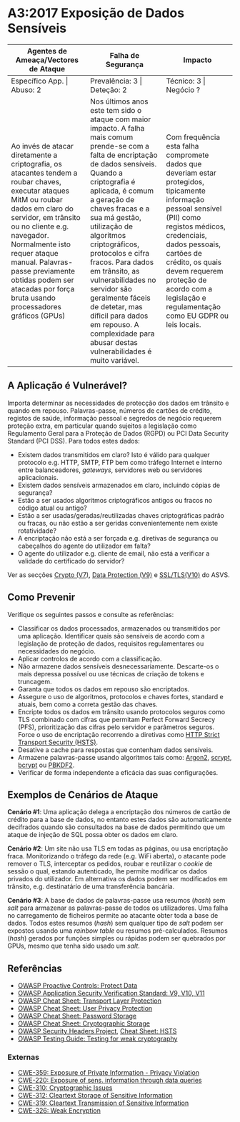 # A3:2017 Exposição de Dados Sensíveis

| Agentes de Ameaça/Vectores de Ataque | Falha de Segurança | Impacto |
| -- | -- | -- |
| Específico App. \| Abuso: 2 | Prevalência: 3 \| Deteção: 2 | Técnico: 3 \| Negócio ? |
| Ao invés de atacar diretamente a criptografia, os atacantes tendem a roubar chaves, executar ataques MitM ou roubar dados em claro do servidor, em trânsito ou no cliente e.g. navegador. Normalmente isto requer ataque manual. Palavras-passe previamente obtidas podem ser atacadas por força bruta usando processadores gráficos (GPUs) | Nos últimos anos este tem sido o ataque com maior impacto. A falha mais comum prende-se com a falta de encriptação de dados sensíveis. Quando a criptografia é aplicada, é comum a geração de chaves fracas e a sua má gestão, utilização de algoritmos criptográficos, protocolos e cifra fracos. Para dados em trânsito, as vulnerabilidades no servidor são geralmente fáceis de detetar, mas díficil para dados em repouso. A complexidade para abusar destas vulnerabilidades é muito variável. | Com frequência esta falha compromete dados que deveriam estar protegidos, tipicamente informação pessoal sensível (PII) como registos médicos, credenciais, dados pessoais, cartões de crédito, os quais devem requerem proteção de acordo com a legislação e regulamentação como EU GDPR ou leis locais. |

## A Aplicação é Vulnerável?

Importa determinar as necessidades de protecção dos dados em trânsito e quando
em repouso. Palavras-passe, números de cartões de crédito, registos de saúde,
informação pessoal e segredos de negócio requerem proteção extra, em particular
quando sujeitos a legislação como Regulamento Geral para a Proteção de Dados
(RGPD) ou PCI Data Security Standard (PCI DSS). Para todos estes dados:

* Existem dados transmitidos em claro? Isto é válido para qualquer protocolo
  e.g. HTTP, SMTP, FTP bem como tráfego Internet e interno entre balanceadores,
  _gateways_, servidores web ou servidores aplicacionais.
* Existem dados sensíveis armazenados em claro, incluindo cópias de segurança?
* Estão a ser usados algoritmos criptográficos antigos ou fracos no código atual
  ou antigo?
* Estão a ser usadas/geradas/reutilizadas chaves criptográficas padrão ou
  fracas, ou não estão a ser geridas convenientemente nem existe rotatividade?
* A encriptação não está a ser forçada e.g. diretivas de segurança ou cabeçalhos
  do agente do utilizador em falta? 
* O agente do utilizador e.g. cliente de email, não está a verificar a validade
  do certificado do servidor?

Ver as secções [Crypto (V7)][0xa31], [Data Protection (V9)][0xa32] e
[SSL/TLS(V10)][0xa33] do ASVS.

## Como Prevenir

Verifique os seguintes passos e consulte as referências:

* Classificar os dados processados, armazenados ou transmitidos por uma
  aplicação. Identificar quais são sensíveis de acordo com a legislação de
  proteção de dados, requisitos regulamentares ou necessidades do negócio.
* Aplicar controlos de acordo com a classificação.
* Não armazene dados sensíveis desnecessariamente. Descarte-os o mais depressa
  possível ou use técnicas de criação de tokens e truncagem.
* Garanta que todos os dados em repouso são encriptados.
* Assegure o uso de algoritmos, protocolos e chaves fortes, standard e atuais,
  bem como a correta gestão das chaves.
* Encripte todos os dados em trânsito usando protocolos seguros como TLS
  combinado com cifras que permitam Perfect Forward Secrecy (PFS), prioritização
  das cifras pelo servidor e parâmetros seguros. Force o uso de encriptação
  recorrendo a diretivas como [HTTP Strict Transport Security (HSTS)][0xa34].
* Desative a cache para respostas que contenham dados sensíveis.
* Armazene palavras-passe usando algoritmos tais como: [Argon2][0xa35],
  [scrypt][0xa36], [bcrypt][0xa37] ou [PBKDF2][0xa38].
* Verificar de forma independente a eficácia das suas configurações.

## Exemplos de Cenários de Ataque

**Cenário #1**: Uma aplicação delega a encriptação dos números de cartão de
crédito para a base de dados, no entanto estes dados são automaticamente
decifrados quando são consultados na base de dados permitindo que um ataque de
injeção de SQL possa obter os dados em claro.

**Cenário #2**: Um site não usa TLS em todas as páginas, ou usa encriptação
fraca. Monitorizando o tráfego da rede (e.g. WiFi aberta), o atacante pode
remover o TLS, interceptar os pedidos, roubar e reutilizar o _cookie_ de sessão
o qual, estando autenticado, lhe permite modificar os dados privados do
utilizador. Em alternativa os dados podem ser modificados em trânsito, e.g.
destinatário de uma transferência bancária.

**Cenário #3**: A base de dados de palavras-passe usa resumos (_hash_) sem
_salt_ para armazenar as palavras-passe de todos os utilizadores. Uma falha no
carregamento de ficheiros permite ao atacante obter toda a base de dados. Todos
estes resumos (_hash_) sem qualquer tipo de _salt_ podem ser expostos usando uma
_rainbow table_ ou resumos pré-calculados. Resumos (_hash_) gerados por funções
simples ou rápidas podem ser quebrados por GPUs, mesmo que tenha sido usado um
_salt_.

## Referências

* [OWASP Proactive Controls: Protect Data][0xa37]
* [OWASP Application Security Verification Standard: V9, V10, V11][0xa38]
* [OWASP Cheat Sheet: Transport Layer Protection][0xa39]
* [OWASP Cheat Sheet: User Privacy Protection][0xa310]
* [OWASP Cheat Sheet: Password Storage][0xa311]
* [OWASP Cheat Sheet: Cryptographic Storage][0xa312]
* [OWASP Security Headers Project][0xa313], [Cheat Sheet: HSTS][0xa314]
* [OWASP Testing Guide: Testing for weak cryptography][0xa315]

### Externas

* [CWE-359: Exposure of Private Information - Privacy Violation][0xa316]
* [CWE-220: Exposure of sens. information through data queries][0xa317]
* [CWE-310: Cryptographic Issues][0xa318]
* [CWE-312: Cleartext Storage of Sensitive Information][0xa319]
* [CWE-319: Cleartext Transmission of Sensitive Information][0xa320]
* [CWE-326: Weak Encryption][0xa321]

[0xa31]: https://www.owasp.org/index.php/ASVS
[0xa32]: https://www.owasp.org/index.php/HTTP_Strict_Transport_Security_Cheat_Sheet
[0xa33]: https://www.cryptolux.org/index.php/Argon2
[0xa34]: https://wikipedia.org/wiki/Scrypt
[0xa35]: https://wikipedia.org/wiki/Bcrypt
[0xa36]: https://wikipedia.org/wiki/PBKDF2
[0xa37]: https://www.owasp.org/index.php/OWASP_Proactive_Controls#7:_Protect_Data
[0xa38]: https://www.owasp.org/index.php/Category:OWASP_Application_Security_Verification_Standard_Project
[0xa39]: https://www.owasp.org/index.php/Transport_Layer_Protection_Cheat_Sheet
[0xa310]: https://www.owasp.org/index.php/User_Privacy_Protection_Cheat_Sheet
[0xa311]: https://www.owasp.org/index.php/Password_Storage_Cheat_Sheet
[0xa312]: https://www.owasp.org/index.php/Cryptographic_Storage_Cheat_Sheet
[0xa313]: https://www.owasp.org/index.php/OWASP_Secure_Headers_Project
[0xa314]: https://www.owasp.org/index.php/HTTP_Strict_Transport_Security_Cheat_Sheet
[0xa315]: https://www.owasp.org/index.php/Testing_for_weak_Cryptography
[0xa316]: https://cwe.mitre.org/data/definitions/359.html
[0xa317]: https://cwe.mitre.org/data/definitions/220.html
[0xa318]: https://cwe.mitre.org/data/definitions/310.html
[0xa319]: https://cwe.mitre.org/data/definitions/312.html
[0xa320]: https://cwe.mitre.org/data/definitions/319.html
[0xa321]: https://cwe.mitre.org/data/definitions/326.html
[0xa322]: https://www.owasp.org/index.php/ASVS_V7_Cryptography
[0xa323]: https://www.owasp.org/index.php/ASVS_V9_Data_Protection
[0xa324]: https://www.owasp.org/index.php/ASVS_V10_Communications

